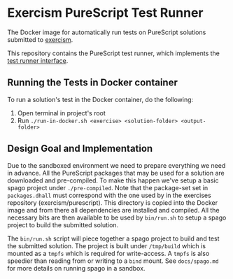 # Exercism PureScript Test Runner

The Docker image for automatically run tests on PureScript solutions submitted
to [exercism][web-exercism].

This repository contains the PureScript test runner, which implements the
[test runner interface](https://exercism.org/docs/building/tooling/test-runners/interface).


## Running the Tests in Docker container

To run a solution's test in the Docker container, do the following:
1. Open terminal in project's root
2. Run `./run-in-docker.sh <exercise> <solution-folder> <output-folder>`

[test-runner-interface]: https://github.com/exercism/automated-tests/blob/master/docs/interface.md
[web-exercism]: https://exercism.io/


## Design Goal and Implementation

Due to the sandboxed environment we need to prepare everything we need in
advance. All the PureScript packages that may be used for a solution are
downloaded and pre-compiled. To make this happen we've setup a basic spago
project under `./pre-compiled`. Note that the package-set set in
`packages.dhall` must correspond with the one used by in the exercises
repository (exercism/purescript). This directory is copied into the Docker
image and from there all dependencies are installed and compiled. All the
necessary bits are then available to be used by `bin/run.sh` to setup a spago
project to build the submitted solution.

The `bin/run.sh` script will piece together a spago project to build and test
the submitted solution. The project is built under `/tmp/build` which is
mounted as a `tmpfs` which is required for write-access. A `tmpfs` is also
speedier than reading from or writing to a `bind` mount. See `docs/spago.md`
for more details on running spago in a sandbox.
